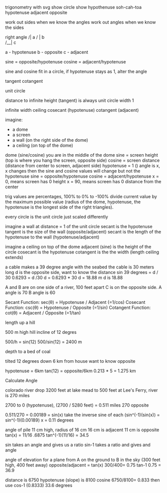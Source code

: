 trigonometry with svg
show circle
show hypothenuse
soh-cah-toa
hypotenuse
adjacent
opposite

work out sides when we know the angles
work out angles when we know the sides

right angle
   /|
a / | b  
 /__|
   c

a - hypotenuse
b - opposite
c - adjacent

sine = opposite/hypotenuse
cosine = adjacent/hypotenuse

sine and cosine fit in a circle, if hypotenuse stays as 1, alter the angle 

tangent
cotangent

unit circle


distance to infinite height (tangent) is always unit circle width 1

infinite width ceiling
cosecant (hypotenuse)
cotangent (adjacent)



imagine:
- a dome
- a screen
- a wall (on the right side of the dome)
- a ceiling (on top of the dome)


dome (sine/cosine)
you are in the middle of the dome
sine = screen height (top is where you hang the screen, opposite side)
cosine = screen distance (distance from center to screen, adjacent side)
hypotenuse = 1 ()
angle is x, x changes then the sine and cosine values will change but not the hypotenuse
sine = opposite/hypotenuse
cosine = adjacent/hypotenuse
x = 0, means screen has 0 height
x = 90, means screen has 0 distance from the center

trig values are percentages, 100% to 0% to -100%
divide current value by the maximum possible value (radius of the dome, hypotenuse, the 
hypotenuse is the longest side of the right triangles).

every circle is the unit circle just scaled differently

imagine a wall at distance = 1 of the unit circle
secant is the hypotenuse
tangent is the size of the wall (opposite/adjacent)
secant is the length of the hypotenuse to the wall (hypotenuse/adjacent)


imagine a ceiling on top of the dome
adjacent (sine) is the height of the circle
cosecant is the hypotenuse
cotangent is the the width (length ceiling extends)



a cable makes a 39 degree angle with the seabed
the cable is 30 meters long
d is the opposite side, want to know the distance
sin 39 degrees = d / 30
0.6293 = d /30
d = 0.6293 * 30
d = 18.88 m
d is 18.88


A and B are on one side of a river, 100 feet apart
C is on the opposite side.
A angle is 70
B angle is 60


Secant Function:
	  	sec(θ) = Hypotenuse / Adjacent 	  	(=1/cos)
Cosecant Function:
	  	csc(θ) = Hypotenuse / Opposite 	  	(=1/sin)
Cotangent Function:
	  	cot(θ) = Adjacent / Opposite 	  	(=1/tan)










length up a hill

500 m high hill
incline of 12 degres

500/h = sin(12)
500/sin(12) = 2400 m



depth to a bed of coal

tilted 12 degrees down
6 km from house
want to know opposite

hypotenuse = 6km
tan(12) = opposite/6km
0.213 * 5 = 1.275 km


Calculate Angle

colorado river drop 3200 feet at lake mead
 to 500 feet at Lee's Ferry, 
 river is 270 miles
 
2700 to 0 (hypotenuse), (2700 / 5280 feet) = 0.511 miles
270 opposite

0.511/270 = 0.00189 = sin(x)
take the inverse sine of each
(sin^(-1)(sin(x)) = sin^(-1)(0.00189)
x = 0.11 degrees

angle of pile
11 cm high, radius of 16 cm
16 cm is adjacent
11 cm is opposite
tan(x) = 11/16
.6875
tan^(-1)(11/16) = 34.5


sin takes an angle and gives us a ratio
sin-1 takes  a ratio and gives and angle


angle of elevation for a plane from A on the ground
to B in the sky (300 feet high, 400 feet away)
opposite/adjacent = tan(x)
300/400= 0.75
tan-1 0.75 = 36.9


distance is 6750
hypotenuse (slope) is 8100
cosine
6750/8100= 0.833
then use cos-1 (0.8333)
33.6 degrees









